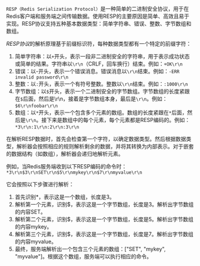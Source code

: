 `RESP（Redis Serialization Protocol）`是一种简单的二进制安全协议，用于在Redis客户端和服务端之间传输数据。使用RESP的主要原因是简单、高效且易于实现。RESP协议支持五种基本数据类型：简单字符串、错误、整数、字节数组和数组。

*RESP协议*的解析原理基于前缀标识符，每种数据类型都有一个特定的前缀字符：

1. 简单字符串：以`+`开头，表示一段非二进制安全的字符串，用于表示成功状态或简单的结果。字符串以`\r\n`（CRLF，回车换行）结束。例如：`+OK\r\n`
2. 错误：以-开头，表示一个错误消息。错误消息以`\r\n`结束。例如：`-ERR invalid password\r\n`
3. 整数：以`:`开头，表示一个有符号整数。整数以`\r\n`结束。例如：`:1000\r\n`
4. 字节数组：以`$`开头，表示一个二进制安全的字节数组。字节数组的长度紧跟在`$`后面，然后是\r\n，接着是字节数组本身，最后是`\r\n`。例如：`$6\r\nfoobar\r\n`
5. 数组：以`*`开头，表示一个包含多个元素的数组。数组的长度紧跟在`*`后面，然后是`\r\n`。接下来是数组中的每个元素，每个元素都是RESP编码的。例如：`*3\r\n:1\r\n:2\r\n:3\r\n`

在解析RESP数据时，首先会检查第一个字符，以确定数据类型。然后根据数据类型，解析器会按照相应的规则解析剩余的数据，并将其转换为内部表示。对于嵌套的数据结构（如数组），解析器会递归地解析元素。

例如，当Redis服务端收到以下RESP编码的命令时：
`*3\r\n$3\r\nSET\r\n$5\r\nmykey\r\n$7\r\nmyvalue\r\n`

它会按照以下步骤进行解析：

1. 首先识别*，表示这是一个数组，长度是3。
2. 解析第一个元素，识别$，表示这是一个字节数组，长度是3。解析出字节数组的内容SET。
3. 解析第二个元素，识别$，表示这是一个字节数组，长度是5。解析出字节数组的内容mykey。
4. 解析第三个元素，识别$，表示这是一个字节数组，长度是7。解析出字节数组的内容myvalue。
5. 最终，服务端解析出一个包含三个元素的数组：["SET", "mykey", "myvalue"]。根据这个数组，服务端可以执行相应的命令。
